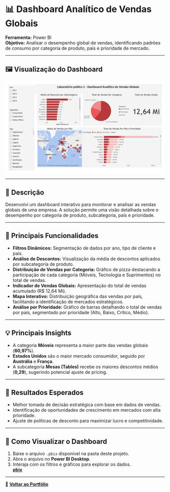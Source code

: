 # 📊 Dashboard Analítico de Vendas Globais

**Ferramenta:** Power BI  
**Objetivo:** Analisar o desempenho global de vendas, identificando padrões de consumo por categoria de produto, país e prioridade de mercado.

---

## 🖼️ Visualização do Dashboard

![Dashboard Analítico de Vendas Globais](../imagem/Lab1.jpg)


---

## 📝 Descrição

Desenvolvi um dashboard interativo para monitorar e analisar as vendas globais de uma empresa. A solução permite uma visão detalhada sobre o desempenho por categoria de produto, subcategoria, país e prioridade.

---

## 🔎 Principais Funcionalidades

- **Filtros Dinâmicos:** Segmentação de dados por ano, tipo de cliente e país.  
- **Análise de Descontos:** Visualização da média de descontos aplicados por subcategoria de produto.  
- **Distribuição de Vendas por Categoria:** Gráfico de pizza destacando a participação de cada categoria (Móveis, Tecnologia e Suprimentos) no total de vendas.  
- **Indicador de Vendas Globais:** Apresentação do total de vendas acumulado (R$ 12,64 Mi).  
- **Mapa Interativo:** Distribuição geográfica das vendas por país, facilitando a identificação de mercados estratégicos.  
- **Análise por Prioridade:** Gráfico de barras detalhando o total de vendas por país, segmentado por prioridade (Alto, Baixo, Crítico, Médio).  

---

## 💡 Principais Insights

- A categoria **Móveis** representa a maior parte das vendas globais (**60,97%**).  
- **Estados Unidos** são o maior mercado consumidor, seguido por **Austrália** e **França**.  
- A subcategoria **Mesas (Tables)** recebe os maiores descontos médios (**0,29**), sugerindo potencial ajuste de pricing.  

---

## 🎯 Resultados Esperados

- Melhor tomada de decisão estratégica com base em dados de vendas.  
- Identificação de oportunidades de crescimento em mercados com alta prioridade.  
- Ajuste de políticas de desconto para maximizar lucro e competitividade.  

---

## 📂 Como Visualizar o Dashboard

1. Baixe o arquivo `.pbix` disponível na pasta deste projeto.  
2. Abra o arquivo no **Power BI Desktop**.  
3. Interaja com os filtros e gráficos para explorar os dados.  
**[pbix](../Pbix/Lab1.pbix)**
---

🔗 **[Voltar ao Portfólio](../README.md)**
